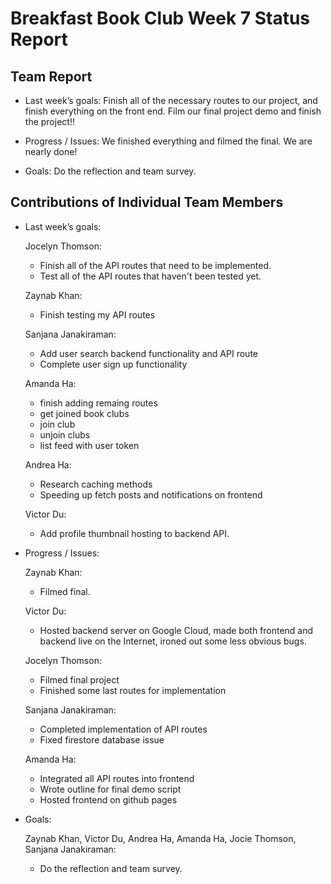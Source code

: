 # Breakfast Book Club Week 7 Status Report
## Team Report
- Last week’s goals: Finish all of the necessary routes to our project, and finish everything on the front end. Film our final project demo and finish the project!!

- Progress / Issues: We finished everything and filmed the final. We are nearly done!

- Goals: Do the reflection and team survey.

## Contributions of Individual Team Members
- Last week’s goals:

  Jocelyn Thomson:
    - Finish all of the API routes that need to be implemented.
    - Test all of the API routes that haven't been tested yet.

  Zaynab Khan:
    - Finish testing my API routes

  Sanjana Janakiraman:
    - Add user search backend functionality and API route
    - Complete user sign up functionality

  Amanda Ha:
    - finish adding remaing routes
    - get joined book clubs
    - join club
    - unjoin clubs
    - list feed with user token

  Andrea Ha:
    - Research caching methods
    - Speeding up fetch posts and notifications on frontend

  Victor Du:
    - Add profile thumbnail hosting to backend API.


- Progress / Issues:

  Zaynab Khan:
  - Filmed final.

  Victor Du:
  - Hosted backend server on Google Cloud, made both frontend and backend live on the Internet, ironed out some less obvious bugs.

  Jocelyn Thomson: 
  - Filmed final project
  - Finished some last routes for implementation
  
  Sanjana Janakiraman:
  - Completed implementation of API routes
  - Fixed firestore database issue

  Amanda Ha:
  - Integrated all API routes into frontend
  - Wrote outline for final demo script
  - Hosted frontend on github pages

- Goals:

  Zaynab Khan, Victor Du, Andrea Ha, Amanda Ha, Jocie Thomson, Sanjana Janakiraman:
  - Do the reflection and team survey.

